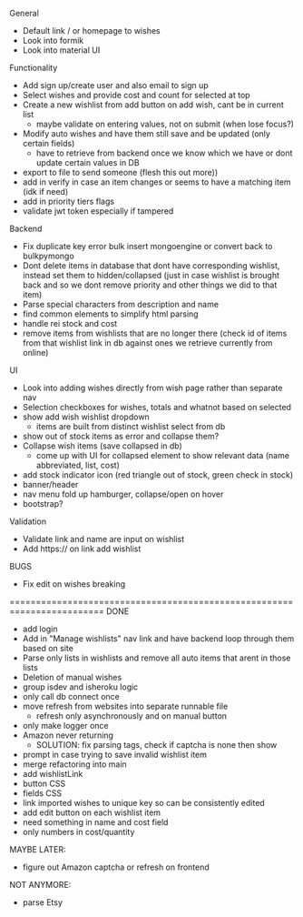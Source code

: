 General
- Default link / or homepage to wishes
- Look into formik
- Look into material UI

Functionality
- Add sign up/create user and also email to sign up
- Select wishes and provide cost and count for selected at top
- Create a new wishlist from add button on add wish, cant be in current list
  - maybe validate on entering values, not on submit (when lose focus?)
- Modify auto wishes and have them still save and be updated (only certain fields)
  - have to retrieve from backend once we know which we have or dont update certain values in DB
- export to file to send someone (flesh this out more))
- add in verify in case an item changes or seems to have a matching item (idk if need)
- add in priority tiers flags
- validate jwt token especially if tampered

Backend
- Fix duplicate key error bulk insert mongoengine or convert back to bulkpymongo
- Dont delete items in database that dont have corresponding wishlist, instead set them to hidden/collapsed (just in case wishlist is brought back and so we dont remove priority and other things we did to that item)
- Parse special characters from description and name
- find common elements to simplify html parsing
- handle rei stock and cost
- remove items from wishlists that are no longer there (check id of items from that wishlist link in db against ones we retrieve currently from online)

UI
- Look into adding wishes directly from wish page rather than separate nav
- Selection checkboxes for wishes, totals and whatnot based on selected
- show add wish wishlist dropdown
  - items are built from distinct wishlist select from db
- show out of stock items as error and collapse them?
- Collapse wish items (save collapsed in db)
  - come up with UI for collapsed element to show relevant data (name abbreviated, list, cost)
- add stock indicator icon (red triangle out of stock, green check in stock)
- banner/header
- nav menu fold up hamburger, collapse/open on hover
- bootstrap?

Validation
- Validate link and name are input on wishlist
- Add https:// on link add wishlist

BUGS
- Fix edit on wishes breaking

========================================================================
DONE
- add login
- Add in "Manage wishlists" nav link and have backend loop through them based on site
- Parse only lists in wishlists and remove all auto items that arent in those lists
- Deletion of manual wishes
- group isdev and isheroku logic
- only call db connect once
- move refresh from websites into separate runnable file
  - refresh only asynchronously and on manual button
- only make logger once
- Amazon never returning 
  - SOLUTION: fix parsing tags, check if captcha is none then show
- prompt in case trying to save invalid wishlist item
- merge refactoring into main
- add wishlistLink
- button CSS
- fields CSS
- link imported wishes to unique key so can be consistently edited
- add edit button on each wishlist item
- need something in name and cost field
- only numbers in cost/quantity

MAYBE LATER:
- figure out Amazon captcha or refresh on frontend

NOT ANYMORE:
- parse Etsy